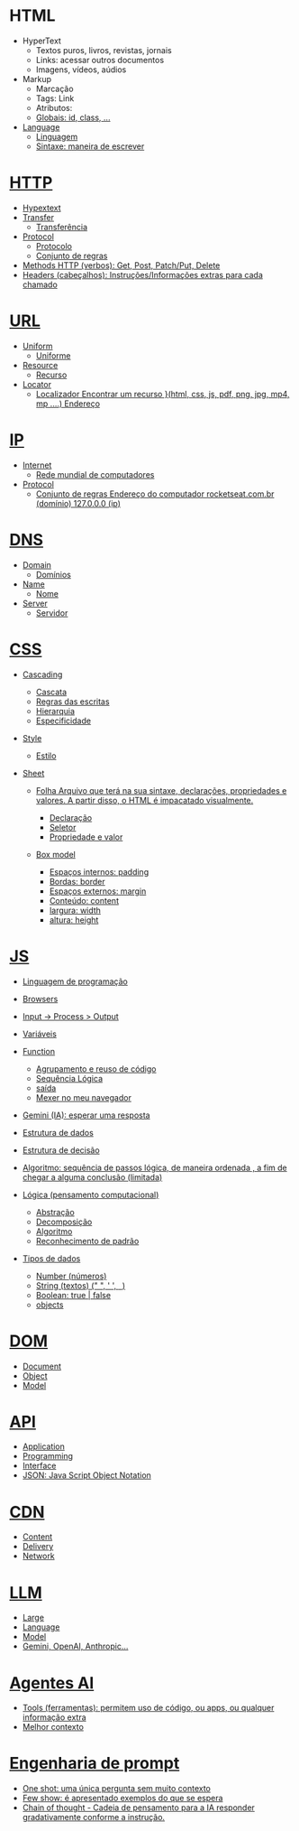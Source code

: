 # HTML

- HyperText
  - Textos puros, livros, revistas, jornais
  - Links: acessar outros documentos
  - Imagens, vídeos, aúdios
- Markup
  - Marcação
  - Tags: <a> Link </a>
  - Atributos: <a href="https://rocketseat.com.br">
  - Globais: id, class, ...
- Language
  - Linguagem
  - Sintaxe: maneira de escrever

# HTTP

- Hypextext
- Transfer
  - Transferência
- Protocol
  - Protocolo
  - Conjunto de regras
- Methods HTTP (verbos): Get, Post, Patch/Put, Delete
- Headers (cabeçalhos): Instruções/Informações extras para cada chamado

# URL

- Uniform
  - Uniforme
- Resource
  - Recurso
- Locator
  - Localizador
    Encontrar um recurso }(html, css, js, pdf, png, jpg, mp4, mp ....)
    Endereço

# IP

- Internet
  - Rede mundial de computadores
- Protocol
  - Conjunto de regras
    Endereço do computador
    rocketseat.com.br (domínio)
    127.0.0.0 (ip)

# DNS

- Domain
  - Domínios
- Name
  - Nome
- Server
  - Servidor

# CSS

- Cascading
  - Cascata
  - Regras das escritas
  - Hierarquia
  - Especificidade
- Style
  - Estilo
- Sheet

  - Folha
    Arquivo que terá na sua sintaxe, declarações, propriedades e valores. A partir disso, o HTML é impacatado visualmente.
    - Declaração
    - Seletor
    - Propriedade e valor
  - Box model

    - Espaços internos: padding
    - Bordas: border
    - Espaços externos: margin
    - Conteúdo: content
    - largura: width
    - altura: height

# JS

- Linguagem de programação
- Browsers
- Input -> Process > Output
- Variáveis
- Function
  - Agrupamento e reuso de código
  - Sequência Lógica
  - saída
  - Mexer no meu navegador
- Gemini (IA): esperar uma resposta
- Estrutura de dados
- Estrutura de decisão
- Algoritmo: sequência de passos lógica, de maneira ordenada , a fim de chegar a alguma conclusão (limitada)
- Lógica (pensamento computacional)
  - Abstração
  - Decomposição
  - Algoritmo
  - Reconhecimento de padrão
- Tipos de dados

  - Number (números)
  - String (textos) (" ", ' ', ` `)
  - Boolean: true | false
  - objects

# DOM

- Document
- Object
- Model

# API

- Application
- Programming
- Interface
- JSON: Java Script Object Notation

# CDN

- Content
- Delivery
- Network

# LLM

- Large
- Language
- Model
- Gemini, OpenAI, Anthropic...

# Agentes AI

- Tools (ferramentas): permitem uso de código, ou apps, ou qualquer informação extra
- Melhor contexto

# Engenharia de prompt

- One shot: uma única pergunta sem muito contexto
- Few show: é apresentado exemplos do que se espera
- Chain of thought - Cadeia de pensamento para a IA responder gradativamente conforme a instrução.
